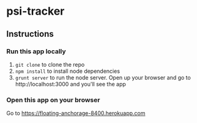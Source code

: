 # psi-tracker

## Instructions

### Run this app locally

1. `git clone` to clone the repo
2. `npm install` to install node dependencies
3. `grunt server` to run the node server. Open up your browser and go to http://localhost:3000 and you'll see the app

### Open this app on your browser

Go to https://floating-anchorage-8400.herokuapp.com
